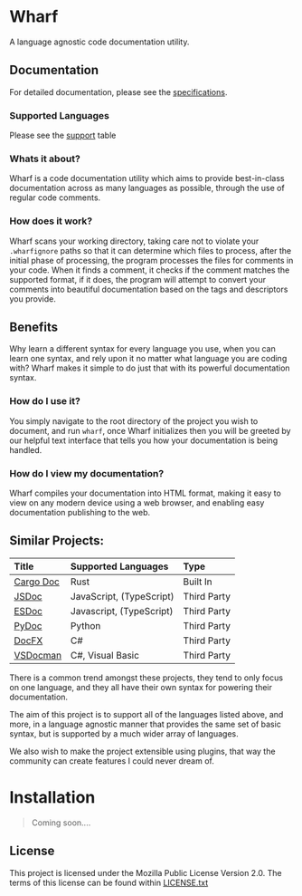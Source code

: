 # Wharf

A language agnostic code documentation utility.

## Documentation
For detailed documentation, please see the [specifications](./spec.md).

### Supported Languages
Please see the [support](/support.md) table

### Whats it about?

Wharf is a code documentation utility which aims to provide best-in-class documentation across as many languages as
possible, through the use of regular code comments.

### How does it work?

Wharf scans your working directory, taking care not to violate your `.wharfignore` paths so that it can determine which
files to process, after the initial phase of processing, the program processes the files for comments in your code. When
it finds a comment, it checks if the comment matches the supported format, if it does, the program will attempt to
convert your comments into beautiful documentation based on the tags and descriptors you provide.

## Benefits

Why learn a different syntax for every language you use, when you can learn one syntax, and rely upon it no matter what
language you are coding with? Wharf makes it simple to do just that with its powerful documentation syntax.

### How do I use it?

You simply navigate to the root directory of the project you wish to document, and run `wharf`, once Wharf initializes
then you will be greeted by our helpful text interface that tells you how your documentation is being handled.

### How do I view my documentation?

Wharf compiles your documentation into HTML format, making it easy to view on any modern device using a web browser, and
enabling easy documentation publishing to the web.

## Similar Projects:

| Title                                                                                | Supported Languages      | Type        |
|:-------------------------------------------------------------------------------------|:-------------------------|:------------|
| [Cargo Doc](https://doc.rust-lang.org/cargo/commands/cargo-doc.html)                 | Rust                     | Built In    |
| [JSDoc](https://github.com/jsdoc/jsdoc)                                              | JavaScript, (TypeScript) | Third Party |
| [ESDoc](https://esdoc.org/)                                                          | Javascript, (TypeScript) | Third Party |
| [PyDoc](https://docs.python.org/3/library/pydoc.html)                                | Python                   | Third Party |
| [DocFX](https://dotnet.github.io/docfx/tutorial/docfx_getting_started.html)          | C#                       | Third Party |
| [VSDocman](https://marketplace.visualstudio.com/items?itemName=PeterMacej.VSdocman)  | C#, Visual Basic         | Third Party |

There is a common trend amongst these projects, they tend to only focus on one language, and they all have their own syntax for powering their documentation.

The aim of this project is to support all of the languages listed above, and more, in a language agnostic manner that provides the same set of basic syntax, but is supported by a much wider array of languages.

We also wish to make the project extensible using plugins, that way the community can create features I could never dream of.

# Installation
> Coming soon....


## License
This project is licensed under the Mozilla Public License Version 2.0. The terms of this license can be found within [LICENSE.txt](LICENSE.txt)